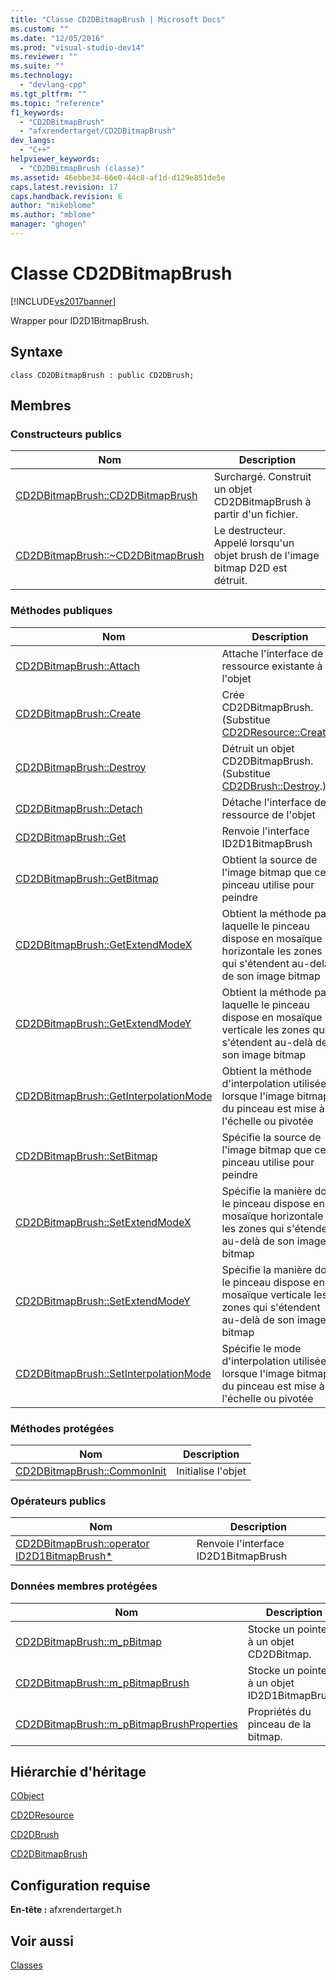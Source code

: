 ```yaml
---
title: "Classe CD2DBitmapBrush | Microsoft Docs"
ms.custom: ""
ms.date: "12/05/2016"
ms.prod: "visual-studio-dev14"
ms.reviewer: ""
ms.suite: ""
ms.technology: 
  - "devlang-cpp"
ms.tgt_pltfrm: ""
ms.topic: "reference"
f1_keywords: 
  - "CD2DBitmapBrush"
  - "afxrendertarget/CD2DBitmapBrush"
dev_langs: 
  - "C++"
helpviewer_keywords: 
  - "CD2DBitmapBrush (classe)"
ms.assetid: 46ebbe34-66e0-44c8-af1d-d129e851de5e
caps.latest.revision: 17
caps.handback.revision: 6
author: "mikeblome"
ms.author: "mblome"
manager: "ghogen"
---
```

# Classe CD2DBitmapBrush
[!INCLUDE[vs2017banner](../../assembler/inline/includes/vs2017banner.md)]

Wrapper pour ID2D1BitmapBrush.  
  
## Syntaxe  
  
```  
class CD2DBitmapBrush : public CD2DBrush;  
```  
  
## Membres  
  
### Constructeurs publics  
  
|Nom|Description|  
|---------|-----------------|  
|[CD2DBitmapBrush::CD2DBitmapBrush](../Topic/CD2DBitmapBrush::CD2DBitmapBrush.md)|Surchargé.  Construit un objet CD2DBitmapBrush à partir d'un fichier.|  
|[CD2DBitmapBrush::~CD2DBitmapBrush](../Topic/CD2DBitmapBrush::~CD2DBitmapBrush.md)|Le destructeur.  Appelé lorsqu'un objet brush de l'image bitmap D2D est détruit.|  
  
### Méthodes publiques  
  
|Nom|Description|  
|---------|-----------------|  
|[CD2DBitmapBrush::Attach](../Topic/CD2DBitmapBrush::Attach.md)|Attache l'interface de la ressource existante à l'objet|  
|[CD2DBitmapBrush::Create](../Topic/CD2DBitmapBrush::Create.md)|Crée CD2DBitmapBrush.  \(Substitue [CD2DResource::Create](../Topic/CD2DResource::Create.md).\)|  
|[CD2DBitmapBrush::Destroy](../Topic/CD2DBitmapBrush::Destroy.md)|Détruit un objet CD2DBitmapBrush.  \(Substitue [CD2DBrush::Destroy](../Topic/CD2DBrush::Destroy.md).\)|  
|[CD2DBitmapBrush::Detach](../Topic/CD2DBitmapBrush::Detach.md)|Détache l'interface de la ressource de l'objet|  
|[CD2DBitmapBrush::Get](../Topic/CD2DBitmapBrush::Get.md)|Renvoie l'interface ID2D1BitmapBrush|  
|[CD2DBitmapBrush::GetBitmap](../Topic/CD2DBitmapBrush::GetBitmap.md)|Obtient la source de l'image bitmap que ce pinceau utilise pour peindre|  
|[CD2DBitmapBrush::GetExtendModeX](../Topic/CD2DBitmapBrush::GetExtendModeX.md)|Obtient la méthode par laquelle le pinceau dispose en mosaïque horizontale les zones qui s'étendent au\-delà de son image bitmap|  
|[CD2DBitmapBrush::GetExtendModeY](../Topic/CD2DBitmapBrush::GetExtendModeY.md)|Obtient la méthode par laquelle le pinceau dispose en mosaïque verticale les zones qui s'étendent au\-delà de son image bitmap|  
|[CD2DBitmapBrush::GetInterpolationMode](../Topic/CD2DBitmapBrush::GetInterpolationMode.md)|Obtient la méthode d'interpolation utilisée lorsque l'image bitmap du pinceau est mise à l'échelle ou pivotée|  
|[CD2DBitmapBrush::SetBitmap](../Topic/CD2DBitmapBrush::SetBitmap.md)|Spécifie la source de l'image bitmap que ce pinceau utilise pour peindre|  
|[CD2DBitmapBrush::SetExtendModeX](../Topic/CD2DBitmapBrush::SetExtendModeX.md)|Spécifie la manière dont le pinceau dispose en mosaïque horizontale les zones qui s'étendent au\-delà de son image bitmap|  
|[CD2DBitmapBrush::SetExtendModeY](../Topic/CD2DBitmapBrush::SetExtendModeY.md)|Spécifie la manière dont le pinceau dispose en mosaïque verticale les zones qui s'étendent au\-delà de son image bitmap|  
|[CD2DBitmapBrush::SetInterpolationMode](../Topic/CD2DBitmapBrush::SetInterpolationMode.md)|Spécifie le mode d'interpolation utilisée lorsque l'image bitmap du pinceau est mise à l'échelle ou pivotée|  
  
### Méthodes protégées  
  
|Nom|Description|  
|---------|-----------------|  
|[CD2DBitmapBrush::CommonInit](../Topic/CD2DBitmapBrush::CommonInit.md)|Initialise l'objet|  
  
### Opérateurs publics  
  
|Nom|Description|  
|---------|-----------------|  
|[CD2DBitmapBrush::operator ID2D1BitmapBrush\*](../Topic/CD2DBitmapBrush::operator%20ID2D1BitmapBrush*.md)|Renvoie l'interface ID2D1BitmapBrush|  
  
### Données membres protégées  
  
|Nom|Description|  
|---------|-----------------|  
|[CD2DBitmapBrush::m\_pBitmap](../Topic/CD2DBitmapBrush::m_pBitmap.md)|Stocke un pointeur à un objet CD2DBitmap.|  
|[CD2DBitmapBrush::m\_pBitmapBrush](../Topic/CD2DBitmapBrush::m_pBitmapBrush.md)|Stocke un pointeur à un objet ID2D1BitmapBrush.|  
|[CD2DBitmapBrush::m\_pBitmapBrushProperties](../Topic/CD2DBitmapBrush::m_pBitmapBrushProperties.md)|Propriétés du pinceau de la bitmap.|  
  
## Hiérarchie d'héritage  
 [CObject](../../mfc/reference/cobject-class.md)  
  
 [CD2DResource](../../mfc/reference/cd2dresource-class.md)  
  
 [CD2DBrush](../../mfc/reference/cd2dbrush-class.md)  
  
 [CD2DBitmapBrush](../../mfc/reference/cd2dbitmapbrush-class.md)  
  
## Configuration requise  
 **En\-tête :** afxrendertarget.h  
  
## Voir aussi  
 [Classes](../../mfc/reference/mfc-classes.md)